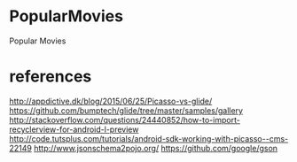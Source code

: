 # PopularMovies
Popular Movies

references
==========

http://appdictive.dk/blog/2015/06/25/Picasso-vs-glide/
https://github.com/bumptech/glide/tree/master/samples/gallery
http://stackoverflow.com/questions/24440852/how-to-import-recyclerview-for-android-l-preview
http://code.tutsplus.com/tutorials/android-sdk-working-with-picasso--cms-22149
http://www.jsonschema2pojo.org/
https://github.com/google/gson
